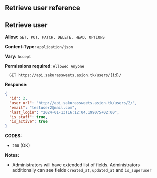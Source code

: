 ## Retrieve user reference

## Retrieve user

**Allow:** `GET, PUT, PATCH, DELETE, HEAD, OPTIONS`

**Content-Type:** `application/json`

**Vary:** `Accept`

**Permissions required**: `Allowed Anyone`

```http
  GET https://api.sakurassweets.asion.tk/users/{id}/
```

**Response:**

```json
{
  "id": 2,
  "user_url": "http://api.sakurassweets.asion.tk/users/2/",
  "email": "testuser2@mail.com",
  "last_login": "2024-01-13T16:12:04.199075+02:00",
  "is_staff": true,
  "is_active": true
}
```

**CODES:**

- `200` (OK)

**Notes:**

- Administrators will have extended list of fields. Administrators additionally can see fields `created_at`, `updated_at` and `is_superuser`
